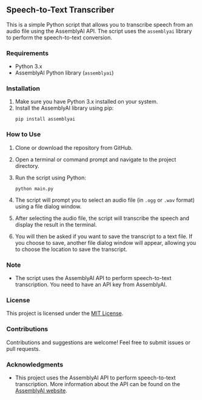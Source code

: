 ## Speech-to-Text Transcriber

This is a simple Python script that allows you to transcribe speech from an audio file using the AssemblyAI API. The script uses the `assemblyai` library to perform the speech-to-text conversion.

### Requirements

- Python 3.x
- AssemblyAI Python library (`assemblyai`)

### Installation

1. Make sure you have Python 3.x installed on your system.
2. Install the AssemblyAI library using pip:
   ```
   pip install assemblyai
   ```

### How to Use

1. Clone or download the repository from GitHub.

2. Open a terminal or command prompt and navigate to the project directory.

3. Run the script using Python:
   ```
   python main.py
   ```

4. The script will prompt you to select an audio file (in `.ogg` or `.wav` format) using a file dialog window.

5. After selecting the audio file, the script will transcribe the speech and display the result in the terminal.

6. You will then be asked if you want to save the transcript to a text file. If you choose to save, another file dialog window will appear, allowing you to choose the location to save the transcript.

### Note

- The script uses the AssemblyAI API to perform speech-to-text transcription. You need to have an API key from AssemblyAI.

### License

This project is licensed under the [MIT License](LICENSE).

### Contributions

Contributions and suggestions are welcome! Feel free to submit issues or pull requests.

### Acknowledgments

- This project uses the AssemblyAI API to perform speech-to-text transcription. More information about the API can be found on the [AssemblyAI website](https://www.assemblyai.com/).
